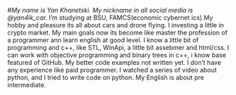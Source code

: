 #*My name is Yan Khanetski.*
_My nickname in all social media is @yan4ik_car._
I’m studying at BSU, FAMCS(economic cybernet ics).My hobby and pleasure its all about cars and drone flying.
I investing a little in crypto market. My main goals now its become like master the profession of a programmer ann learn english at good level. 
I know a little bit of programming and c++, like STL, WinApi, a little bit assebmer and html/css. 
I can work with objective programming and binary trees in c++, i know base featured of GitHub. 
My better code examples not written yet. I don’t have any experience like paid programmer. 
I watched a series of video about python, and I tried to write code on python. My English is about pre intermediate.
